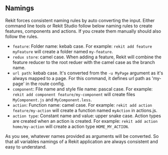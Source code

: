 ## Namings

Rekit forces consistent naming rules by auto converting the input. Either command line tools or Rekit Studio follow below naming rules to create features, components and actions. If you create them manually should also follow the rules.

 * `feature`: Folder name: kebab case. For example: `rekit add feature myFeature` will create a folder named `my-feature`.
 * `redux store`: camel case. When adding a feature, Rekit will combine the feature reducer to the root reduer with the camel case as the branch name.
 * `url path`: kebab case. It's converted from the `-u MyPage` argument as it's always mapped to a page. For this command, it defines url path as 'my-page' in the route config.
 * `component`: File name and style file name: pascal case. For example: `rekit add component feature/my-component` will create files `MyComponent.js` and `MyComponent.less`.
 * `action`: Function name: camel case. For example: `rekit add action feature/my-action` will create a function named `myAction` in actions.js.
 * `action type`: Constant name and value: upper snake case. Action types are created when an action is created. For example: `rekit add action home/my-action` will create a action type `HOME_MY_ACTION`.

As you see, whatever names provided as arguments will be converted. So that all variables namings of a Rekit application are always consistent and easy to understand.